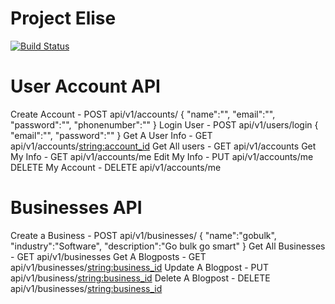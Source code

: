 # Project Elise

[![Build Status](https://travis-ci.com/mugenyie/Elise.svg?token=9j5hSxhjhoLyxg2QAJKd&branch=develop)](https://travis-ci.com/mugenyie/Elise)

# User Account API
Create Account - POST api/v1/accounts/
{
	"name":"",
	"email":"",
	"password":"",
	"phonenumber":""
}
Login User - POST api/v1/users/login
{
	"email":"",
	"password":""
}
Get A User Info - GET api/v1/accounts/<string:account_id>
Get All users - GET api/v1/accounts
Get My Info - GET api/v1/accounts/me
Edit My Info - PUT api/v1/accounts/me
DELETE My Account - DELETE api/v1/accounts/me

# Businesses API
Create a Business - POST api/v1/businesses/
{
	"name":"gobulk",
	"industry":"Software",
	"description":"Go bulk go smart"
}
Get All Businesses - GET api/v1/businesses
Get A Blogposts - GET api/v1/businesses/<string:business_id>
Update A Blogpost - PUT api/v1/business/<string:business_id>
Delete A Blogpost - DELETE api/v1/businesses/<string:business_id>